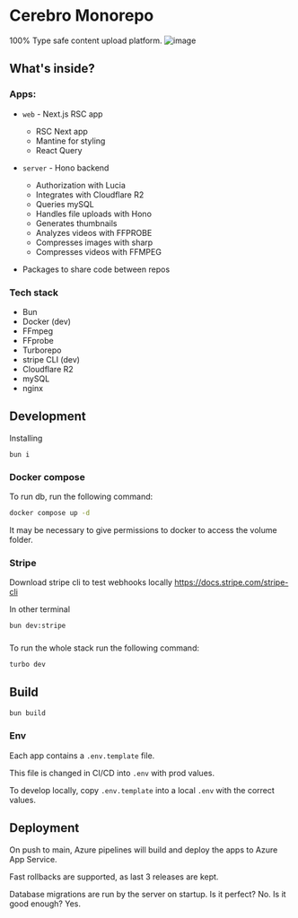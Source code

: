 # Cerebro Monorepo

100% Type safe content upload platform.
![image](https://github.com/Angael/cerebro/assets/21974933/1c5ad4bb-c6ae-4d36-80b9-b26440d2b002)

## What's inside?

### Apps:

- `web` - Next.js RSC app

  - RSC Next app
  - Mantine for styling
  - React Query

- `server` - Hono backend
  - Authorization with Lucia
  - Integrates with Cloudflare R2
  - Queries mySQL
  - Handles file uploads with Hono
  - Generates thumbnails
  - Analyzes videos with FFPROBE
  - Compresses images with sharp
  - Compresses videos with FFMPEG
- Packages to share code between repos

### Tech stack

- Bun
- Docker (dev)
- FFmpeg
- FFprobe
- Turborepo
- stripe CLI (dev)
- Cloudflare R2
- mySQL
- nginx

## Development

Installing 
```
bun i
```

### Docker compose

To run db, run the following command:

```bash
docker compose up -d
```

It may be necessary to give permissions to docker to access the volume folder.

### Stripe

Download stripe cli to test webhooks locally
https://docs.stripe.com/stripe-cli

In other terminal

```bash
bun dev:stripe
```

###

To run the whole stack run the following command:

```bash
turbo dev
```

## Build

```bash
bun build
```

### Env

Each app contains a `.env.template` file.

This file is changed in CI/CD into `.env` with prod values.

To develop locally, copy `.env.template` into a local `.env` with the correct values.

## Deployment

On push to main, Azure pipelines will build and deploy the apps to Azure App Service.

Fast rollbacks are supported, as last 3 releases are kept.

Database migrations are run by the server on startup.
Is it perfect? No.
Is it good enough? Yes.
